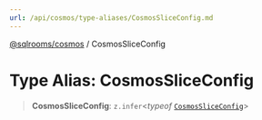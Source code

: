 ```yaml
---
url: /api/cosmos/type-aliases/CosmosSliceConfig.md
---
```

[@sqlrooms/cosmos](../index.md) / CosmosSliceConfig

# Type Alias: CosmosSliceConfig

> **CosmosSliceConfig**: `z.infer`<*typeof* [`CosmosSliceConfig`](../variables/CosmosSliceConfig.md)>
